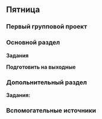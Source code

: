 ## Пятница


### Первый групповой проект

### Основной раздел


**Задания**


**Подготовить на выходные**


### Допольнительный раздел

**Задания:**


### Вспомогательные источники
